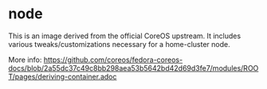 # node

This is an image derived from the official CoreOS upstream. It includes various tweaks/customizations necessary for a home-cluster node.

More info: https://github.com/coreos/fedora-coreos-docs/blob/2a55dc37c49c8bb298aea53b5642bd42d69d3fe7/modules/ROOT/pages/deriving-container.adoc
